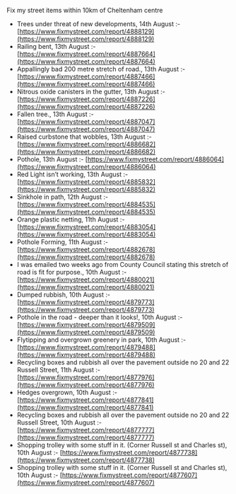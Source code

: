 Fix my street items within 10km of Cheltenham centre

<!-- fix_marker starts -->

- Trees under threat of new developments, 14th August :- [https://www.fixmystreet.com/report/4888129](https://www.fixmystreet.com/report/4888129)
- Railing bent, 13th August :- [https://www.fixmystreet.com/report/4887664](https://www.fixmystreet.com/report/4887664)
- Appallingly bad 200 metre stretch of road., 13th August :- [https://www.fixmystreet.com/report/4887466](https://www.fixmystreet.com/report/4887466)
- Nitrous oxide canisters in the gutter, 13th August :- [https://www.fixmystreet.com/report/4887226](https://www.fixmystreet.com/report/4887226)
- Fallen tree., 13th August :- [https://www.fixmystreet.com/report/4887047](https://www.fixmystreet.com/report/4887047)
- Raised curbstone that wobbles, 13th August :- [https://www.fixmystreet.com/report/4886682](https://www.fixmystreet.com/report/4886682)
- Pothole, 13th August :- [https://www.fixmystreet.com/report/4886064](https://www.fixmystreet.com/report/4886064)
- Red Light isn’t working, 13th August :- [https://www.fixmystreet.com/report/4885832](https://www.fixmystreet.com/report/4885832)
- Sinkhole in path, 12th August :- [https://www.fixmystreet.com/report/4884535](https://www.fixmystreet.com/report/4884535)
- Orange plastic netting, 11th August :- [https://www.fixmystreet.com/report/4883054](https://www.fixmystreet.com/report/4883054)
- Pothole Forming, 11th August :- [https://www.fixmystreet.com/report/4882678](https://www.fixmystreet.com/report/4882678)
- I was emailed two weeks ago from County Council stating this stretch of road is fit for purpose., 10th August :- [https://www.fixmystreet.com/report/4880021](https://www.fixmystreet.com/report/4880021)
- Dumped rubbish, 10th August :- [https://www.fixmystreet.com/report/4879773](https://www.fixmystreet.com/report/4879773)
- Pothole in the road - deeper than it looks!, 10th August :- [https://www.fixmystreet.com/report/4879509](https://www.fixmystreet.com/report/4879509)
- Flytipping and overgrown greenery in park, 10th August :- [https://www.fixmystreet.com/report/4879488](https://www.fixmystreet.com/report/4879488)
- Recycling boxes and rubbish all over the pavement outside no 20 and 22 Russell Street, 11th August :- [https://www.fixmystreet.com/report/4877976](https://www.fixmystreet.com/report/4877976)
- Hedges overgrown, 10th August :- [https://www.fixmystreet.com/report/4877841](https://www.fixmystreet.com/report/4877841)
- Recycling boxes and rubbish all over the pavement outside no 20 and 22 Russell Street, 10th August :- [https://www.fixmystreet.com/report/4877777](https://www.fixmystreet.com/report/4877777)
- Shopping trolley with some stuff in it. (Corner Russell st and Charles st), 10th August :- [https://www.fixmystreet.com/report/4877738](https://www.fixmystreet.com/report/4877738)
- Shopping trolley with some stuff in it. (Corner Russell st and Charles st), 10th August :- [https://www.fixmystreet.com/report/4877607](https://www.fixmystreet.com/report/4877607)

<!-- fix_marker ends -->